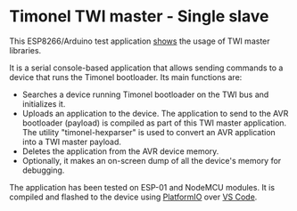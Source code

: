 # Timonel TWI master - Single slave

This ESP8266/Arduino test application [shows](http://youtu.be/-7GOMToGvzI) the usage of TWI master libraries.

It is a serial console-based application that allows sending commands to a device that runs the Timonel bootloader. Its main functions are:

* Searches a device running Timonel bootloader on the TWI bus and initializes it.
* Uploads an application to the device. The application to send to the AVR bootloader (payload) is compiled as part of this TWI master application. The utility "timonel-hexparser" is used to convert an AVR application into a TWI master payload.
* Deletes the application from the AVR device memory.
* Optionally, it makes an on-screen dump of all the device's memory for debugging.

The application has been tested on ESP-01 and NodeMCU modules. It is compiled and flashed to the device using [PlatformIO](http://platformio.org) over [VS Code](http://code.visualstudio.com).